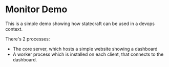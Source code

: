 # Monitor Demo

This is a simple demo showing how statecraft can be used in a devops context.

There's 2 processes:

- The core server, which hosts a simple website showing a dashboard
- A worker process which is installed on each client, that connects to the dashboard.

